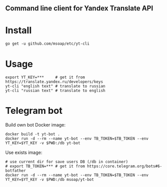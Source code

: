 Command line client for Yandex Translate API
--------------------------------------------

Install
=======

    go get -u github.com/msoap/etc/yt-cli

Usage
=====

    export YT_KEY=***     # get it from https://translate.yandex.ru/developers/keys
    yt-cli "english text" # translate to russian
    yt-cli "russian text" # translate to english

Telegram bot
============

Build own bot Docker image:

    docker build -t yt-bot .
    docker run -d --rm --name yt-bot --env TB_TOKEN=$TB_TOKEN --env YT_KEY=$YT_KEY -v $PWD:/db yt-bot

Use exists image:

    # use current dir for save users DB (/db in container)
    # export TB_TOKEN=*** # get it from https://core.telegram.org/bots#6-botfather
    docker run -d --rm --name yt-bot --env TB_TOKEN=$TB_TOKEN --env YT_KEY=$YT_KEY -v $PWD:/db msoap/yt-bot
